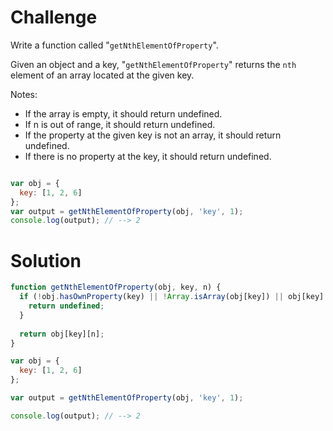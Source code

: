 # Challenge

Write a function called "`getNthElementOfProperty`".

Given an object and a key, "`getNthElementOfProperty`" returns the `nth` element of an array located at the given key.

Notes:
* If the array is empty, it should return undefined.
* If n is out of range, it should return undefined.
* If the property at the given key is not an array, it should return undefined.
* If there is no property at the key, it should return undefined.

```javascript

var obj = {
  key: [1, 2, 6]
};
var output = getNthElementOfProperty(obj, 'key', 1);
console.log(output); // --> 2
```

# Solution

```javascript
function getNthElementOfProperty(obj, key, n) {
  if (!obj.hasOwnProperty(key) || !Array.isArray(obj[key]) || obj[key].length === 0) {
    return undefined;
  }
  
  return obj[key][n];
}

var obj = {
  key: [1, 2, 6]
};

var output = getNthElementOfProperty(obj, 'key', 1);

console.log(output); // --> 2
```